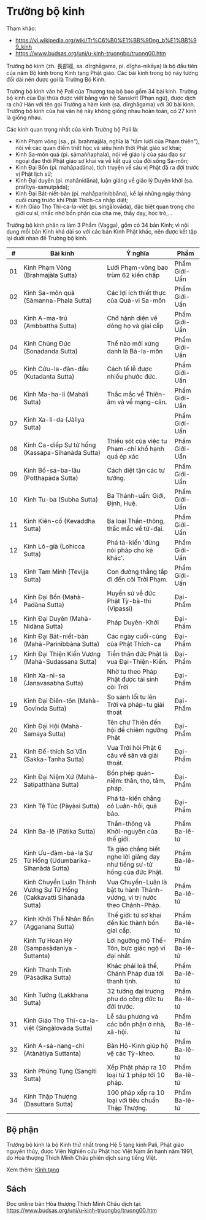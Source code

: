 # Trường bộ kinh

Tham khảo:

- <https://vi.wikipedia.org/wiki/Tr%C6%B0%E1%BB%9Dng_b%E1%BB%99_kinh>
- <https://www.budsas.org/uni/u-kinh-truongbo/truong00.htm>

Trường bộ kinh (zh. 長部經, sa. dīrghāgama, pi. dīgha-nikāya) là bộ đầu tiên của năm Bộ kinh trong Kinh tạng Phật giáo. Các bài kinh trong bộ này tương đối dài nên được gọi là Trường Bộ Kinh.

Trường bộ kinh văn hệ Pali của Thượng toạ bộ bao gồm 34 bài kinh. Trường bộ kinh của Đại thừa được viết bằng văn hệ Sanskrit (Phạn ngữ), được dịch ra chữ Hán với tên gọi Trường a hàm kinh (sa. dīrghāgama) với 30 bài kinh. Trường bộ kinh của hai văn hệ này không giống nhau hoàn toàn, có 27 kinh là giống nhau.

Các kinh quan trọng nhất của kinh Trường bộ Pali là:

- Kinh Phạm võng (sa., pi. brahmajāla, nghĩa là "tấm lưới của Phạm thiên"), nói về các quan điểm triết học và siêu hình thời Phật giáo sơ khai;
- Kinh Sa-môn quả (pi. sāmaññaphala), nói về giáo lý của sáu đạo sư ngoại đạo thời Phật giáo sơ khai và về kết quả của đời sống Sa-môn;
- Kinh Đại Bổn (pi. mahāpadāna), tích truyện về sáu vị Phật đã ra đời trước vị Phật lịch sử;
- Kinh Đại duyên (pi. mahānidāna), luận giảng về giáo lý Duyên khởi (sa. pratītya-samutpāda);
- Kinh Đại Bát-niết-bàn (pi. mahāparinibbāna), kể lại những ngày tháng cuối cùng trước khi Phật Thích-ca nhập diệt;
- Kinh Giáo Thọ Thi-ca-la-việt (pi. singālovāda), đặc biệt quan trọng cho giới cư sĩ, nhắc nhở bổn phận của cha mẹ, thầy dạy, học trò,...

Trường bộ kinh phân ra làm 3 Phẩm (Vagga), gồm có 34 bản Kinh; vì nội dung mỗi bản Kinh khá dài so với các bản Kinh Phật khác, nên được kết tập lại dưới nhan đề Trường bộ kinh.

| #  | Bài kinh                                                            | Ý nghĩa                                                                  | Phẩm          |
|----|---------------------------------------------------------------------|--------------------------------------------------------------------------|---------------|
| 01 | Kinh Phạm Võng    (Brahmajàla Sutta)                                | Lưới Phạm-võng bao trùm 62 kiến chấp                                     | Phẩm Giới-Uẩn |
| 02 | Kinh Sa-môn quả   (Sàmanna-Phala Sutta)                             | Các lợi ích thiết thực của Quả-vi Sa-môn                                 | Phẩm Giới-Uẩn |
| 03 | Kinh A-ma-trú (Ambbattha Sutta)                                     | Chớ hãnh diện về dòng họ và giai cấp                                     | Phẩm Giới-Uẩn |
| 04 | Kinh Chủng Ðức  (Sonadanda Sutta)                                   | Thế nào mới xứng danh là Bà-la-môn                                       | Phẩm Giới-Uẩn |
| 05 | Kinh Cứu-la-đàn-đầu   (Kutadanta Sutta)                             | Cách tế lễ được nhiều phước đức.                                         | Phẩm Giới-Uẩn |
| 06 | Kinh Ma-ha-li  (Mahàli Sutta)                                       | Thắc mắc về Thiên-âm và về mạng-căn.                                     | Phẩm Giới-Uẩn |
| 07 | Kinh Xa-li-da (Jàliya Sutta)                                        |                                                                          | Phẩm Giới-Uẩn |
| 08 | Kinh Ca-diếp Sư tử hống (Kassapa-Sihanàda Sutta)                    | Thiếu sót của việc tu Phạm-chí khổ hạnh quá ép xác                       | Phẩm Giới-Uẩn |
| 09 | Kinh Bố-sá-ba-lâu (Potthapàda Sutta)                                | Cách diệt tận các tư tưởng.                                              | Phẩm Giới-Uẩn |
| 10 | Kinh Tu-ba (Subha Sutta)                                            | Ba Thánh-uẩn: Giới, Định, Huệ.                                           | Phẩm Giới-Uẩn |
| 11 | Kinh Kiên-cố (Kevaddha Sutta)                                       | Ba loại Thần-thông, thắc mắc về tứ-đại.                                  | Phẩm Giới-Uẩn |
| 12 | Kinh Lô-già (Lohicca Sutta)                                         | Phá tà-kiến 'đừng nói pháp cho kẻ khác'.                                 | Phẩm Giới-Uẩn |
| 13 | Kinh Tam Minh (Tevijja Sutta)                                       | Con đường thẳng tắp đi đến cõi Trời Phạm.                                | Phẩm Giới-Uẩn |
| 14 | Kinh Ðại Bổn (Mahà-Padàna Sutta)                                    | Huyền sử về đức Phật Tỳ-bà-thi (Vipassi)                                 | Đại-Phẩm      |
| 15 | Kinh Ðại Duyên (Mahà-Nidàna Sutta)                                  | Pháp Duyên-Khởi                                                          | Đại-Phẩm      |
| 16 | Kinh Ðại Bát-niết-bàn (Mahà-Parinibbàna Sutta)                      | Các ngày cuối-cùng của Phật Thích-ca                                     | Đại-Phẩm      |
| 17 | Kinh Ðại Thiện Kiến Vương (Mahà-Sudassana Sutta)                    | Tiền thân đức Phật là vua Đại-Thiện-Kiến.                                | Đại-Phẩm      |
| 18 | Kinh Xa-ni-sa (Janavasabha Sutta)                                   | Nhờ tu theo Pháp Phật được tái sinh cõi Trời                             | Đại-Phẩm      |
| 19 | Kinh Ðại Ðiên-tôn (Mahà-Govinda Sutta)                              | So sánh lối tu lên Trời và pháp-tu giải thoát                            | Đại-Phẩm      |
| 20 | Kinh Ðại Hội (Mahà-Samaya Sutta)                                    | Tên chư Thiên đến hội để chiêm ngưỡng Phật                               | Đại-Phẩm      |
| 21 | Kinh Ðế-thích Sơ Vấn (Sakka-Tanha Sutta)                            | Vua Trời hỏi Phật 6 câu về sân và giải thoát.                            | Đại-Phẩm      |
| 22 | Kinh Ðại Niệm Xứ (Mahà-Satipatthàna Sutta)                          | Bốn phép quán-niệm: thân, thọ, tâm, pháp.                                | Đại-Phẩm      |
| 23 | Kinh Tệ Túc (Pàyàsi Sutta)                                          | Phá tà-kiến chẳng có Luân-hồi, quả báo.                                  | Đại-Phẩm      |
| 24 | Kinh Ba-lê (Pàtika Sutta)                                           | Thần-thông và Khởi-nguyên của thế giới.                                  | Phẩm Ba-lê-tử |
| 25 | Kinh Ưu-đàm-bà-la Sư Tử Hống (Udumbarika-Sihanàdà Sutta)            | Tà giáo chẳng biết nghe lời giảng dạy như tiếng sư-tử hống của đức Phật. | Phẩm Ba-lê-tử |
| 26 | Kinh Chuyển Luân Thánh Vương Sư Tử Hống (Cakkavatti Sihanàda Sutta) | Vua Chuyển-Luân là bật tu hành Thánh-vương, vì trị nước theo Chánh-Pháp. | Phẩm Ba-lê-tử |
| 27 | Kinh Khởi Thế Nhân Bổn (Agganana Sutta)                             | Thế giới: từ sơ khai đến lúc thành bốn giai cấp.                         | Phẩm Ba-lê-tử |
| 28 | Kinh Tự Hoan Hỷ (Sampasàdaniya - Suttanta)                          | Lời ngưỡng mộ Thế-Tôn, bực giác ngộ vĩ đại nhất.                         | Phẩm Ba-lê-tử |
| 29 | Kinh Thanh Tịnh (Pàsàdika Sutta)                                    | Khác phái loã thể, Chánh Pháp đưa tới thanh tịnh.                        | Phẩm Ba-lê-tử |
| 30 | Kinh Tướng (Lakkhana Sutta)                                         | 32 tướng đại trượng phu do công đức tu đời trước.                        | Phẩm Ba-lê-tử |
| 31 | Kinh Giáo Thọ Thi-ca-la-việt (Singàlovàda Sutta)                    | Lễ sáu phương và các bổn phận ở nhà, xã-hội.                             | Phẩm Ba-lê-tử |
| 32 | Kinh A-sá-nang-chi (Atànàtiya Suttanta)                             | Bản Hộ-Kinh giúp hộ vệ các Tỳ-kheo.                                      | Phẩm Ba-lê-tử |
| 33 | Kinh Phúng Tụng (Sangiti Sutta)                                     | Xếp Phật pháp ra 10 loại từ 1 pháp tới 10 pháp.                          | Phẩm Ba-lê-tử |
| 34 | Kinh Thập Thượng (Dasuttara Sutta)                                  | 100 pháp xếp ra 10 loại với tiêu chuẩn Thập Thượng.                      | Phẩm Ba-lê-tử |

## Bộ phận

Trường bộ kinh là bộ Kinh thứ nhất trong Hệ 5 tạng kinh Pali, Phật giáo nguyên thủy, được Viện Nghiên cứu Phật học Việt Nam ấn hành năm 1991, do Hoà thượng Thích Minh Châu phiên dịch sang tiếng Việt.

Xem thêm: [Kinh tạng](kinh_tang.md)

## Sách

Đọc online bản Hòa thượng Thích Minh Châu dịch tại: <https://www.budsas.org/uni/u-kinh-truongbo/truong00.htm>
